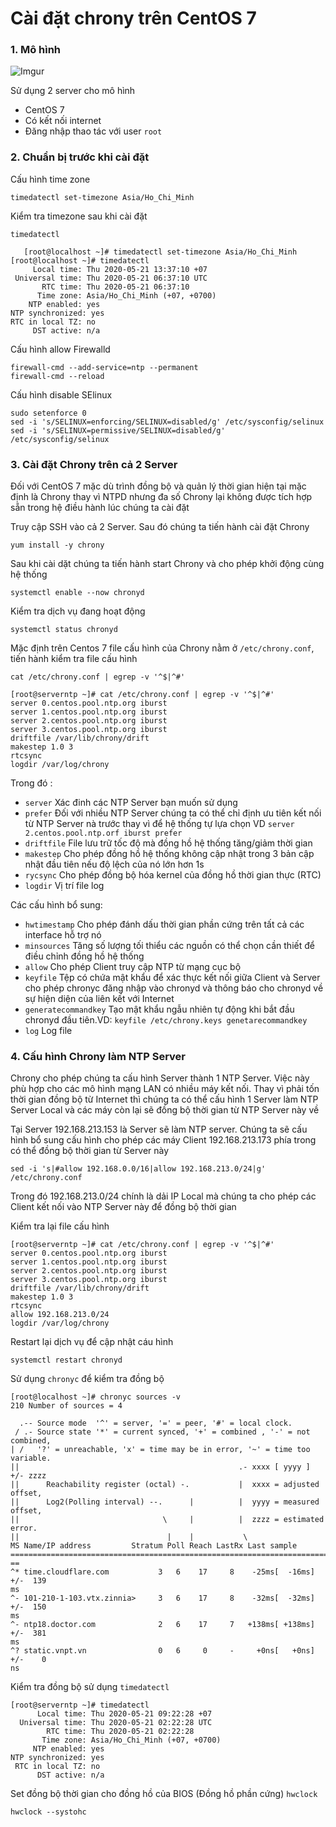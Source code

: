 # Cài đặt chrony trên CentOS 7
### 1. Mô hình
![Imgur](https://i.imgur.com/lHsK5Gb.png)

Sử dụng 2 server cho mô hình
 - CentOS 7
 - Có kết nối internet
 - Đăng nhập thao tác với user `root`

### 2. Chuẩn bị trước khi cài đặt
Cấu hình time zone
 
 `timedatectl set-timezone Asia/Ho_Chi_Minh`

Kiểm tra timezone sau khi cài đặt

 `timedatectl`
 ```
    [root@localhost ~]# timedatectl set-timezone Asia/Ho_Chi_Minh
[root@localhost ~]# timedatectl
      Local time: Thu 2020-05-21 13:37:10 +07
  Universal time: Thu 2020-05-21 06:37:10 UTC
        RTC time: Thu 2020-05-21 06:37:10
       Time zone: Asia/Ho_Chi_Minh (+07, +0700)
     NTP enabled: yes
NTP synchronized: yes
 RTC in local TZ: no
      DST active: n/a

 ```

Cấu hình allow Firewalld

 ```
 firewall-cmd --add-service=ntp --permanent
 firewall-cmd --reload
 ```

Cấu hình disable SElinux
 
 ```
 sudo setenforce 0
 sed -i 's/SELINUX=enforcing/SELINUX=disabled/g' /etc/sysconfig/selinux
 sed -i 's/SELINUX=permissive/SELINUX=disabled/g' /etc/sysconfig/selinux
 ```

### 3. Cài đặt Chrony trên cả 2 Server
Đối với CentOS 7 mặc dù trình đồng bộ và quản lý thời gian hiện tại mặc định là Chrony thay vì NTPD nhưng đa số Chrony lại không được tích hợp sẵn trong hệ điều hành lúc chúng ta cài đặt

Truy cập SSH vào cả 2 Server. Sau đó chúng ta tiến hành cài đặt Chrony

  `yum install -y chrony`

Sau khi cài dặt chúng ta tiến hành start Chrony và cho phép khởi động cùng hệ thống
 
  `systemctl enable --now chronyd`

Kiểm tra dịch vụ đang hoạt động
  
  `systemctl status chronyd`

Mặc định trên Centos 7 file cấu hình của Chrony nằm ở `/etc/chrony.conf`, tiến hành kiểm tra file cấu hình

 `cat /etc/chrony.conf | egrep -v '^$|^#'`

 ```
 [root@serverntp ~]# cat /etc/chrony.conf | egrep -v '^$|^#'
server 0.centos.pool.ntp.org iburst
server 1.centos.pool.ntp.org iburst
server 2.centos.pool.ntp.org iburst
server 3.centos.pool.ntp.org iburst
driftfile /var/lib/chrony/drift
makestep 1.0 3
rtcsync
logdir /var/log/chrony
 ```

Trong đó :
 * `server` Xác đinh các NTP Server bạn muốn sử dụng
 * `prefer` Đối với nhiều NTP Server chúng ta có thể chỉ định ưu tiên kết nối từ NTP Server nà trước thay vì để hệ thống tự lựa chọn VD `server 2.centos.pool.ntp.orf iburst prefer`
 * `driftfile` File lưu trữ tốc độ mà đồng hồ hệ thống tăng/giảm thời gian
 * `makestep` Cho phép đồng hồ hệ thống không cập nhật trong 3 bản cập nhật đầu tiên nếu độ lệch của nó lớn hơn 1s
 * `rycsync` Cho phép đồng bộ hóa kernel của đồng hồ thời gian thực (RTC)
 * `logdir` Vị trí file log

Các cấu hình bổ sung:
 * `hwtimestamp` Cho phép đánh dấu thời gian phần cứng trên tất cả các interface hỗ trợ nó
 * `minsources` Tăng số lượng tối thiểu các nguồn có thể chọn cần thiết để điều chỉnh đồng hồ hệ thống
 * `allow` Cho phép Client truy cập NTP từ mạng cục bộ
 * `keyfile` Tệp có chứa mật khẩu để xác thực kết nối giữa Client và Server cho phép chronyc đăng nhập vào chronyd và thông báo cho chronyd về sự hiện diện của liên kết với Internet
 * `generatecommandkey` Tạo mật khẩu ngẫu nhiên tự động khi bắt đầu chronyd đầu tiên.VD: `keyfile /etc/chrony.keys genetarecommandkey`
 * `log` Log file

### 4. Cấu hình Chrony làm NTP Server
Chrony cho phép chúng ta cấu hình Server thành 1 NTP Server. Việc này phù hợp cho các mô hình mạng LAN có nhiều máy kết nối. Thay vì phải tốn thời gian đồng bộ từ Internet thì chúng ta có thể cấu hình 1 Server làm NTP Server Local và các máy còn lại sẽ đồng bộ thời gian từ NTP Server này về

Tại Server 192.168.213.153 là Server sẽ làm NTP server. Chúng ta sẽ cấu hình bổ sung cấu hình cho phép các máy Client 192.168.213.173 phía trong có thể đồng bộ thời gian từ Server này

 `sed -i 's|#allow 192.168.0.0/16|allow 192.168.213.0/24|g' /etc/chrony.conf`

Trong đó 192.168.213.0/24 chính là dải IP Local mà chúng ta cho phép các Client kết nối vào NTP Server này để đồng bộ thời gian

Kiểm tra lại file cấu hình
 ```
 [root@serverntp ~]# cat /etc/chrony.conf | egrep -v '^$|^#'
server 0.centos.pool.ntp.org iburst
server 1.centos.pool.ntp.org iburst
server 2.centos.pool.ntp.org iburst
server 3.centos.pool.ntp.org iburst
driftfile /var/lib/chrony/drift
makestep 1.0 3
rtcsync
allow 192.168.213.0/24
logdir /var/log/chrony
```

Restart lại dịch vụ để cập nhật cáu hình

 `systemctl restart chronyd`

Sử dụng `chronyc` để kiểm tra đồng bộ

```
[root@localhost ~]# chronyc sources -v
210 Number of sources = 4

  .-- Source mode  '^' = server, '=' = peer, '#' = local clock.
 / .- Source state '*' = current synced, '+' = combined , '-' = not combined,
| /   '?' = unreachable, 'x' = time may be in error, '~' = time too variable.
||                                                 .- xxxx [ yyyy ] +/- zzzz
||      Reachability register (octal) -.           |  xxxx = adjusted offset,
||      Log2(Polling interval) --.      |          |  yyyy = measured offset,
||                                \     |          |  zzzz = estimated error.
||                                 |    |           \
MS Name/IP address         Stratum Poll Reach LastRx Last sample                                                                                                                   
=============================================================================                                                                                                      ==
^* time.cloudflare.com           3   6    17     8    -25ms[  -16ms] +/-  139                                                                                                      ms
^- 101-210-1-103.vtx.zinnia>     3   6    17     8    -32ms[  -32ms] +/-  150                                                                                                      ms
^- ntp18.doctor.com              2   6    17     7   +138ms[ +138ms] +/-  381                                                                                                      ms
^? static.vnpt.vn                0   6     0     -     +0ns[   +0ns] +/-    0                                                                                                      ns
```

Kiểm tra đồng bộ sử dụng `timedatectl`

```
[root@serverntp ~]# timedatectl
      Local time: Thu 2020-05-21 09:22:28 +07
  Universal time: Thu 2020-05-21 02:22:28 UTC
        RTC time: Thu 2020-05-21 02:22:28
       Time zone: Asia/Ho_Chi_Minh (+07, +0700)
     NTP enabled: yes
NTP synchronized: yes
 RTC in local TZ: no
      DST active: n/a
```

Set đồng bộ thời gian cho đồng hồ của BIOS (Đồng hồ phần cứng) `hwclock`

`hwclock --systohc`
